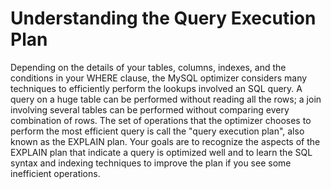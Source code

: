 # Understanding the Query Execution Plan

Depending on the details of your tables, columns, indexes, and the conditions in your WHERE clause, the MySQL optimizer considers many techniques to efficiently perform the lookups involved an SQL query. A query on a huge table can be performed without reading all the rows; a join involving several tables can be performed without comparing every combination of rows. The set of operations that the optimizer chooses to perform the most efficient query is call the "query execution plan", also known as the EXPLAIN plan. Your goals are to recognize the aspects of the EXPLAIN plan that indicate a query is optimized well and to learn the SQL syntax and indexing techniques to improve the plan if you see some inefficient operations.